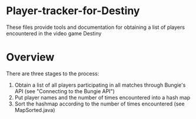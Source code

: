 # Player-tracker-for-Destiny
These files provide tools and documentation for obtaining a list of players encountered in the video game Destiny


# Overview
There are three stages to the process:
1. Obtain a list of all players participating in all matches through Bungie's API (see "Connecting to the Bungie API")
2. Put player names and the number of times encountered into a hash map
3. Sort the hashmap according to the number of times encountered (see MapSorted.java)
